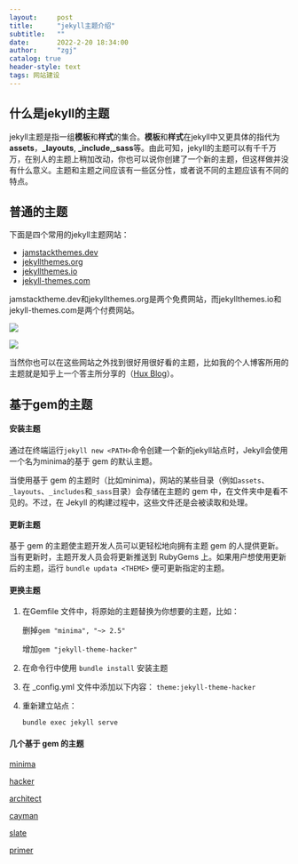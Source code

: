 ```yaml
---
layout:     post
title:      "jekyll主题介绍"
subtitle:   ""
date:       2022-2-20 18:34:00
author:     "zgj"
catalog: true
header-style: text
tags: 网站建设
---
```




## 什么是jekyll的主题

jekyll主题是指一组**模板**和**样式**的集合。**模板**和**样式**在jekyll中又更具体的指代为**assets**，**_layouts**, **_include**,**_sass**等。由此可知，jekyll的主题可以有千千万万，在别人的主题上稍加改动，你也可以说你创建了一个新的主题，但这样做并没有什么意义。主题和主题之间应该有一些区分性，或者说不同的主题应该有不同的特点。

## 普通的主题

下面是四个常用的jekyll主题网站：

- [jamstackthemes.dev](https://jamstackthemes.dev/ssg/jekyll/)
- [jekyllthemes.org](http://jekyllthemes.org/)
- [jekyllthemes.io](https://jekyllthemes.io/)
- [jekyll-themes.com](https://jekyll-themes.com/)

jamstacktheme.dev和jekyllthemes.org是两个免费网站，而jekyllthemes.io和jekyll-themes.com是两个付费网站。

![](https://i.vgy.me/nmZCHY.png)

![](https://i.vgy.me/2X0WjQ.png)

​	当然你也可以在这些网站之外找到很好用很好看的主题，比如我的个人博客所用的主题就是知乎上一个答主所分享的（[Hux Blog](https://github.com/Huxpro/huxpro.github.io)）。

## 基于gem的主题

#### 安装主题

通过在终端运行`jekyll new <PATH>`命令创建一个新的jekyll站点时，Jekyll会使用一个名为minima的基于 gem 的默认主题。

当使用基于 gem 的主题时（比如minima)，网站的某些目录（例如`assets`、`_layouts`、`_includes`和`_sass`目录）会存储在主题的 gem 中，在文件夹中是看不见的。不过，在 Jekyll 的构建过程中，这些文件还是会被读取和处理。

#### 更新主题

基于 gem 的主题使主题开发人员可以更轻松地向拥有主题 gem 的人提供更新。当有更新时，主题开发人员会将更新推送到 RubyGems 上。如果用户想使用更新后的主题，运行 `bundle updata <THEME>` 便可更新指定的主题。

#### 更换主题

1. 在Gemfile 文件中，将原始的主题替换为你想要的主题，比如：

   删掉`gem "minima", "~> 2.5"`

   增加`gem "jekyll-theme-hacker"`

2. 在命令行中使用 `bundle install` 安装主题

3. 在 _config.yml 文件中添加以下内容：
   `theme:jekyll-theme-hacker`

4. 重新建立站点：

   `bundle exec jekyll serve`

#### 几个基于 gem 的主题

[minima](https://pages-themes.github.io/minimal/)

[hacker](https://pages-themes.github.io/hacker/)

[architect](https://pages-themes.github.io/architect/)

[cayman](https://pages-themes.github.io/cayman/)

[slate](https://pages-themes.github.io/slate/)

[primer](https://pages-themes.github.io/primer/)

